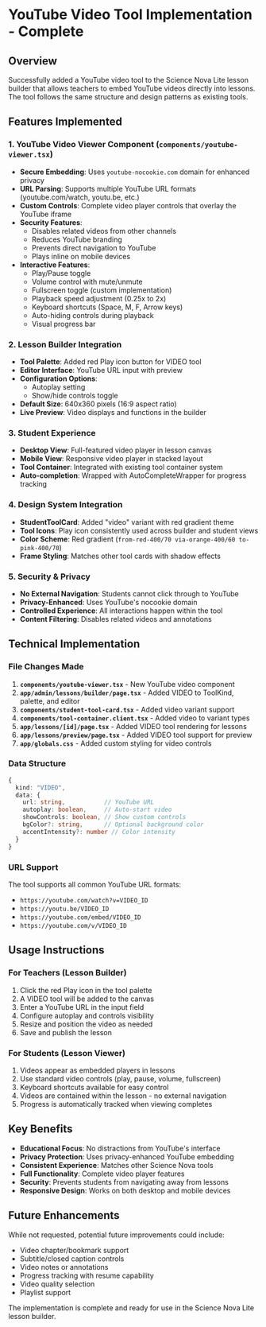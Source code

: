 # YouTube Video Tool Implementation - Complete

## Overview
Successfully added a YouTube video tool to the Science Nova Lite lesson builder that allows teachers to embed YouTube videos directly into lessons. The tool follows the same structure and design patterns as existing tools.

## Features Implemented

### 1. YouTube Video Viewer Component (`components/youtube-viewer.tsx`)
- **Secure Embedding**: Uses `youtube-nocookie.com` domain for enhanced privacy
- **URL Parsing**: Supports multiple YouTube URL formats (youtube.com/watch, youtu.be, etc.)
- **Custom Controls**: Complete video player controls that overlay the YouTube iframe
- **Security Features**: 
  - Disables related videos from other channels
  - Reduces YouTube branding
  - Prevents direct navigation to YouTube
  - Plays inline on mobile devices
- **Interactive Features**:
  - Play/Pause toggle
  - Volume control with mute/unmute
  - Fullscreen toggle (custom implementation)
  - Playback speed adjustment (0.25x to 2x)
  - Keyboard shortcuts (Space, M, F, Arrow keys)
  - Auto-hiding controls during playback
  - Visual progress bar

### 2. Lesson Builder Integration
- **Tool Palette**: Added red Play icon button for VIDEO tool
- **Editor Interface**: YouTube URL input with preview
- **Configuration Options**:
  - Autoplay setting
  - Show/hide controls toggle
- **Default Size**: 640x360 pixels (16:9 aspect ratio)
- **Live Preview**: Video displays and functions in the builder

### 3. Student Experience
- **Desktop View**: Full-featured video player in lesson canvas
- **Mobile View**: Responsive video player in stacked layout
- **Tool Container**: Integrated with existing tool container system
- **Auto-completion**: Wrapped with AutoCompleteWrapper for progress tracking

### 4. Design System Integration
- **StudentToolCard**: Added "video" variant with red gradient theme
- **Tool Icons**: Play icon consistently used across builder and student views
- **Color Scheme**: Red gradient (`from-red-400/70 via-orange-400/60 to-pink-400/70`)
- **Frame Styling**: Matches other tool cards with shadow effects

### 5. Security & Privacy
- **No External Navigation**: Students cannot click through to YouTube
- **Privacy-Enhanced**: Uses YouTube's nocookie domain
- **Controlled Experience**: All interactions happen within the tool
- **Content Filtering**: Disables related videos and annotations

## Technical Implementation

### File Changes Made
1. **`components/youtube-viewer.tsx`** - New YouTube video component
2. **`app/admin/lessons/builder/page.tsx`** - Added VIDEO to ToolKind, palette, and editor
3. **`components/student-tool-card.tsx`** - Added video variant support
4. **`components/tool-container.client.tsx`** - Added video to variant types
5. **`app/lessons/[id]/page.tsx`** - Added VIDEO tool rendering for lessons
6. **`app/lessons/preview/page.tsx`** - Added VIDEO tool support for preview
7. **`app/globals.css`** - Added custom styling for video controls

### Data Structure
```typescript
{
  kind: "VIDEO",
  data: {
    url: string,           // YouTube URL
    autoplay: boolean,     // Auto-start video
    showControls: boolean, // Show custom controls
    bgColor?: string,      // Optional background color
    accentIntensity?: number // Color intensity
  }
}
```

### URL Support
The tool supports all common YouTube URL formats:
- `https://youtube.com/watch?v=VIDEO_ID`
- `https://youtu.be/VIDEO_ID`
- `https://youtube.com/embed/VIDEO_ID`
- `https://youtube.com/v/VIDEO_ID`

## Usage Instructions

### For Teachers (Lesson Builder)
1. Click the red Play icon in the tool palette
2. A VIDEO tool will be added to the canvas
3. Enter a YouTube URL in the input field
4. Configure autoplay and controls visibility
5. Resize and position the video as needed
6. Save and publish the lesson

### For Students (Lesson Viewer)
1. Videos appear as embedded players in lessons
2. Use standard video controls (play, pause, volume, fullscreen)
3. Keyboard shortcuts available for easy control
4. Videos are contained within the lesson - no external navigation
5. Progress is automatically tracked when viewing completes

## Key Benefits
- **Educational Focus**: No distractions from YouTube's interface
- **Privacy Protection**: Uses privacy-enhanced YouTube embedding
- **Consistent Experience**: Matches other Science Nova tools
- **Full Functionality**: Complete video player features
- **Security**: Prevents students from navigating away from lessons
- **Responsive Design**: Works on both desktop and mobile devices

## Future Enhancements
While not requested, potential future improvements could include:
- Video chapter/bookmark support
- Subtitle/closed caption controls
- Video notes or annotations
- Progress tracking with resume capability
- Video quality selection
- Playlist support

The implementation is complete and ready for use in the Science Nova Lite lesson builder.
